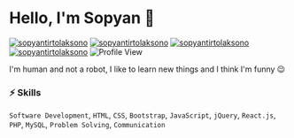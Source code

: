 # Hello, I'm Sopyan 👋

[![sopyantirtolaksono](https://img.shields.io/badge/-sopyantirtolaksono-blue?style=flat&logo=Linkedin&logoColor=white&link=https://www.linkedin.com/in/sopyan-tirto-laksono/)](https://www.linkedin.com/in/sopyan-tirto-laksono/)
[![sopyantirtolaksono](https://img.shields.io/badge/-sopyantirtolaksono-blue?style=flat&logo=Facebook&logoColor=white&link=https://www.facebook.com/sofyan.t.laksono/)](https://www.facebook.com/sofyan.t.laksono/)
[![sopyantirtolaksono](https://img.shields.io/badge/-sopyantirtolaksono-DD2A7B?style=flat&logo=Instagram&logoColor=white&link=https://www.instagram.com/tirto_laksono/)](https://www.instagram.com/tirto_laksono/)
[![sopyantirtolaksono](https://img.shields.io/badge/-sopyantirtolaksono-333333?style=flat&logo=Github&logoColor=white&link=https://github.com/sopyantirtolaksono)](https://github.com/sopyantirtolaksono)
![Profile View](https://visitor-badge.laobi.icu/badge?page_id=sopyantirtolaksono.visitor-badge)

I'm human and not a robot, I like to learn new things and I think I'm funny 😉

### ⚡️ Skills
`Software Development`, `HTML`, `CSS`, `Bootstrap`, `JavaScript`, `jQuery`, `React.js`, `PHP`, `MySQL`, `Problem Solving`, `Communication`
